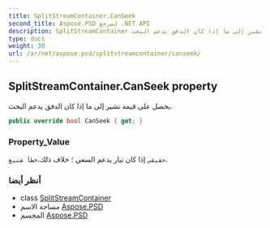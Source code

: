 ```yaml
---
title: SplitStreamContainer.CanSeek
second_title: Aspose.PSD لمرجع .NET API
description: SplitStreamContainer ملكية. يحصل على قيمة تشير إلى ما إذا كان الدفق يدعم البحث.
type: docs
weight: 30
url: /ar/net/aspose.psd/splitstreamcontainer/canseek/
---
```

## SplitStreamContainer.CanSeek property

يحصل على قيمة تشير إلى ما إذا كان الدفق يدعم البحث.

```csharp
public override bool CanSeek { get; }
```

### Property_Value

`حقيقي` إذا كان تيار يدعم السعي ؛ خلاف ذلك،`خطأ شنيع`.

### أنظر أيضا

* class [SplitStreamContainer](../)
* مساحة الاسم [Aspose.PSD](../../splitstreamcontainer/)
* المجسم [Aspose.PSD](../../../)


